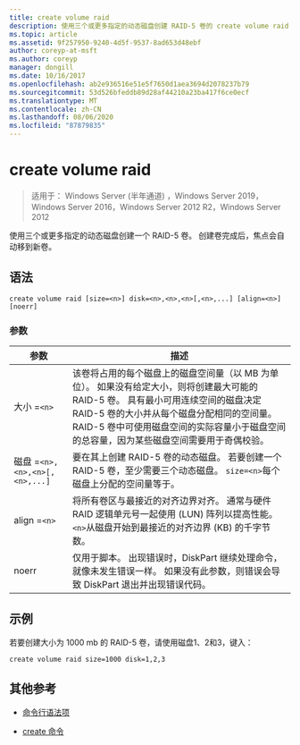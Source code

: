 ```yaml
---
title: create volume raid
description: 使用三个或更多指定的动态磁盘创建 RAID-5 卷的 create volume raid 命令的参考文章。
ms.topic: article
ms.assetid: 9f257950-9240-4d5f-9537-8ad653d48ebf
author: coreyp-at-msft
ms.author: coreyp
manager: dongill
ms.date: 10/16/2017
ms.openlocfilehash: ab2e936516e51e5f7650d1aea3694d2078237b79
ms.sourcegitcommit: 53d526bfeddb89d28af44210a23ba417f6ce0ecf
ms.translationtype: MT
ms.contentlocale: zh-CN
ms.lasthandoff: 08/06/2020
ms.locfileid: "87879835"
---
```

# <a name="create-volume-raid"></a>create volume raid

> 适用于： Windows Server (半年通道) ，Windows Server 2019，Windows Server 2016，Windows Server 2012 R2，Windows Server 2012

使用三个或更多指定的动态磁盘创建一个 RAID-5 卷。 创建卷完成后，焦点会自动移到新卷。

## <a name="syntax"></a>语法

```
create volume raid [size=<n>] disk=<n>,<n>,<n>[,<n>,...] [align=<n>] [noerr]
```

### <a name="parameters"></a>参数

| 参数 | 描述 |
| --------- | ----------- |
| 大小 =`<n>` | 该卷将占用的每个磁盘上的磁盘空间量（以 MB 为单位）。 如果没有给定大小，则将创建最大可能的 RAID-5 卷。 具有最小可用连续空间的磁盘决定 RAID-5 卷的大小并从每个磁盘分配相同的空间量。 RAID-5 卷中可使用磁盘空间的实际容量小于磁盘空间的总容量，因为某些磁盘空间需要用于奇偶校验。 |
| 磁盘 =`<n>,<n>,<n>[,<n>,...]` | 要在其上创建 RAID-5 卷的动态磁盘。 若要创建一个 RAID-5 卷，至少需要三个动态磁盘。 `size=<n>`每个磁盘上分配的空间量等于。 |
| align =`<n>` | 将所有卷区与最接近的对齐边界对齐。 通常与硬件 RAID 逻辑单元号一起使用 (LUN) 阵列以提高性能。 `<n>`从磁盘开始到最接近的对齐边界 (KB) 的千字节数。 |
| noerr | 仅用于脚本。 出现错误时，DiskPart 继续处理命令，就像未发生错误一样。 如果没有此参数，则错误会导致 DiskPart 退出并出现错误代码。 |

## <a name="examples"></a>示例

若要创建大小为 1000 mb 的 RAID-5 卷，请使用磁盘1、2和3，键入：

```
create volume raid size=1000 disk=1,2,3
```

## <a name="additional-references"></a>其他参考

- [命令行语法项](command-line-syntax-key.md)

- [create 命令](create.md)
